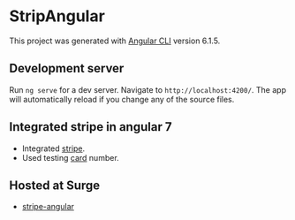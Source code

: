 # StripAngular

This project was generated with [Angular CLI](https://github.com/angular/angular-cli) version 6.1.5.

## Development server

Run `ng serve` for a dev server. Navigate to `http://localhost:4200/`. The app will automatically reload if you change any of the source files.

## Integrated stripe in angular 7

 - Integrated [stripe](<https://stripe.com/docs/stripe-js/elements/quickstart>).
 - Used testing [card](<https://stripe.com/docs/testing>) number.


 ## Hosted at Surge
   
 - [stripe-angular](<http://observant-ground.surge.sh/>)
